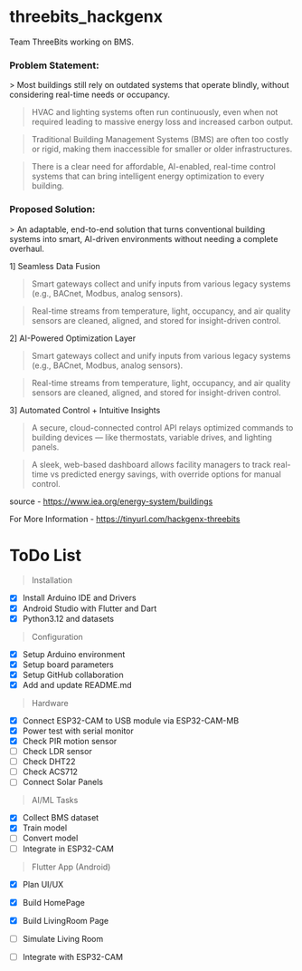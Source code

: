 # threebits_hackgenx
Team ThreeBits working on BMS.

<h3> Problem Statement: </h3> 
> Most buildings still rely on outdated systems that operate blindly, without considering real-time needs or occupancy.

> HVAC and lighting systems often run continuously, even when not required  leading to massive energy loss and increased carbon output.

> Traditional Building Management Systems (BMS) are often too costly or rigid, making them inaccessible for smaller or older infrastructures.

> There is a clear need for affordable, AI-enabled, real-time control systems that can bring intelligent energy optimization to every building.


<h3> Proposed Solution: </h3>
> An adaptable, end-to-end solution that turns conventional building systems into smart, AI-driven environments without needing a complete overhaul.

1] Seamless Data Fusion

> Smart gateways collect and unify inputs from various legacy systems (e.g., BACnet, Modbus, analog sensors).

> Real-time streams from temperature, light, occupancy, and air quality sensors are cleaned, aligned, and stored for insight-driven control.

2] AI-Powered Optimization Layer

> Smart gateways collect and unify inputs from various legacy systems (e.g., BACnet, Modbus, analog sensors).

> Real-time streams from temperature, light, occupancy, and air quality sensors are cleaned, aligned, and stored for insight-driven control.


3] Automated Control + Intuitive Insights
> A secure, cloud-connected control API relays optimized commands to building devices — like thermostats, variable drives, and lighting panels.

> A sleek, web-based dashboard allows facility managers to track real-time vs predicted energy savings, with override options for manual control.

source -
https://www.iea.org/energy-system/buildings

For More Information -
https://tinyurl.com/hackgenx-threebits

# ToDo List

> Installation

- [x] Install Arduino IDE and Drivers
- [x] Android Studio with Flutter and Dart
- [x] Python3.12 and datasets

> Configuration

- [x] Setup Arduino environment
- [x] Setup board parameters
- [x] Setup GitHub collaboration
- [x] Add and update README.md

> Hardware

- [x] Connect ESP32-CAM to USB module via ESP32-CAM-MB
- [x] Power test with serial monitor
- [x] Check PIR motion sensor
- [ ] Check LDR sensor
- [ ] Check DHT22
- [ ] Check ACS712
- [ ] Connect Solar Panels

> AI/ML Tasks

- [x] Collect BMS dataset
- [x] Train model
- [ ] Convert model
- [ ] Integrate in ESP32-CAM

> Flutter App (Android)

- [x] Plan UI/UX
- [x] Build HomePage
- [x] Build LivingRoom Page
- [ ] Simulate Living Room
- [ ] Integrate with ESP32-CAM

